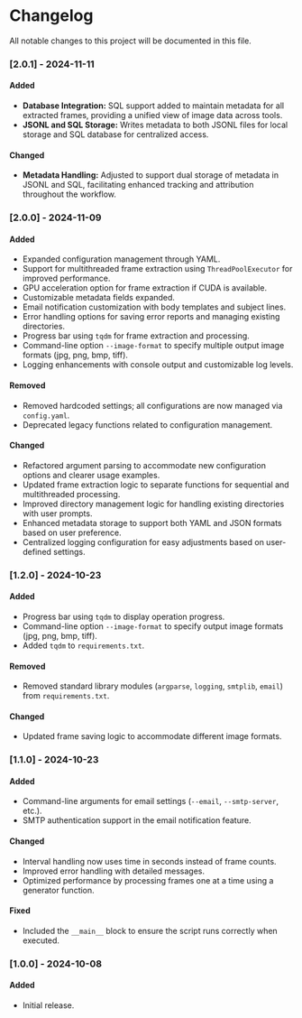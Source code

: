 # Changelog

All notable changes to this project will be documented in this file.

### [2.0.1] - 2024-11-11

#### Added
- **Database Integration:** SQL support added to maintain metadata for all extracted frames, providing a unified view of image data across tools.
- **JSONL and SQL Storage:** Writes metadata to both JSONL files for local storage and SQL database for centralized access.

#### Changed
- **Metadata Handling:** Adjusted to support dual storage of metadata in JSONL and SQL, facilitating enhanced tracking and attribution throughout the workflow.

### [2.0.0] - 2024-11-09

#### Added
- Expanded configuration management through YAML.
- Support for multithreaded frame extraction using `ThreadPoolExecutor` for improved performance.
- GPU acceleration option for frame extraction if CUDA is available.
- Customizable metadata fields expanded.
- Email notification customization with body templates and subject lines.
- Error handling options for saving error reports and managing existing directories.
- Progress bar using `tqdm` for frame extraction and processing.
- Command-line option `--image-format` to specify multiple output image formats (jpg, png, bmp, tiff).
- Logging enhancements with console output and customizable log levels.

#### Removed
- Removed hardcoded settings; all configurations are now managed via `config.yaml`.
- Deprecated legacy functions related to configuration management.

#### Changed
- Refactored argument parsing to accommodate new configuration options and clearer usage examples.
- Updated frame extraction logic to separate functions for sequential and multithreaded processing.
- Improved directory management logic for handling existing directories with user prompts.
- Enhanced metadata storage to support both YAML and JSON formats based on user preference.
- Centralized logging configuration for easy adjustments based on user-defined settings.

### [1.2.0] - 2024-10-23

#### Added
- Progress bar using `tqdm` to display operation progress.
- Command-line option `--image-format` to specify output image formats (jpg, png, bmp, tiff).
- Added `tqdm` to `requirements.txt`.

#### Removed
- Removed standard library modules (`argparse`, `logging`, `smtplib`, `email`) from `requirements.txt`.

#### Changed
- Updated frame saving logic to accommodate different image formats.

### [1.1.0] - 2024-10-23

#### Added
- Command-line arguments for email settings (`--email`, `--smtp-server`, etc.).
- SMTP authentication support in the email notification feature.

#### Changed
- Interval handling now uses time in seconds instead of frame counts.
- Improved error handling with detailed messages.
- Optimized performance by processing frames one at a time using a generator function.

#### Fixed
- Included the `__main__` block to ensure the script runs correctly when executed.

### [1.0.0] - 2024-10-08

#### Added
- Initial release.
